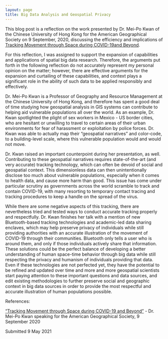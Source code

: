 ```yaml
---
layout: page
title: Big Data Analysis and Geospatial Privacy
---
```


This blog post is a reflection on the work presented by Dr. Mei-Po Kwan of the Chinese University of Hong Kong for the American Geographical Society on 9 September, 2020, discussing the efficiency and implications of [Tracking Movement through Space during COVID-19and Beyond](https://www.youtube.com/watch?v=hDpa3c5ljsA).

For this reflection, I was assigned to support the expansion of capabilities and applications of spatial big data research. Therefore, the arguments put forth in the following reflection do not accurately represent my personal opinion on the matter; however, there are effective arguments for the expansion and curtailing of these capabilities, and context plays a significant role in the ability of such data to be applied responsibly and effectively.

Dr. Mei-Po Kwan is a Professor of Geography and Resource Management at the Chinese University of Hong Kong, and therefore has spent a good deal of time studying how geospatial analysis in GIS systems can contribute to helping aid vulnerable populations all over the world. As an example, Dr. Kwan spotlighted the plight of sex workers in Mexico - US border cities, who are hesitant or unwilling to travel to certain areas of their urban environments for fear of harassment or exploitation by police forces. Dr. Kwan was able to actually map their “geospatial narratives” and color-code, to a building-level scale, where this vulnerable population would and would not move.

Dr. Kwan raised an important counterpoint during her presentation, as well. Contributing to these geospatial narratives requires state-of-the-art (and very accurate) tracking technology, which can often be devoid of social and geospatial context. This dimensionless data can then unintentionally disclose too much about vulnerable populations, especially when it comes to health data, and cause more harm than good. This issue has come under particular scrutiny as governments across the world scramble to track and contain COVID-19, with many resorting to temporary contact tracing and tracking procedures to keep a handle on the spread of the virus.

While there are some negative aspects of this tracking, there are nevertheless tried and tested ways to conduct accurate tracking properly and respectfully. Dr. Kwan finishes her talk with a mention of new Bluetooth-based tracking technologies and academic-led data sharing enclaves, which may help preserve privacy of individuals while still providing authorities with an accurate illustration of the movement of COVID-19 through their communities. Bluetooth only tells a user who is around them, and only if those individuals actively share that information. These solutions could be the perfect balance of developing a better understanding of human space-time behavior through big data while still respecting the privacy and humanism of individuals providing that data. Even if these technologies are not perfected yet, they have the potential to be refined and updated over time and more and more geospatial scientists start paying attention to these important questions and data sources, and edit existing methodologies to further preserve social and geographic context in big data sources in order to provide the most respectful and accurate illustration of human populations possible.

References:

[“Tracking Movement through Space during COVID-19 and Beyond”](https://www.youtube.com/watch?v=hDpa3c5ljsA) - Dr. Mei-Po Kwan speaking for the American Geographical Society, 9 September 2020

Submitted 9 May 2021
